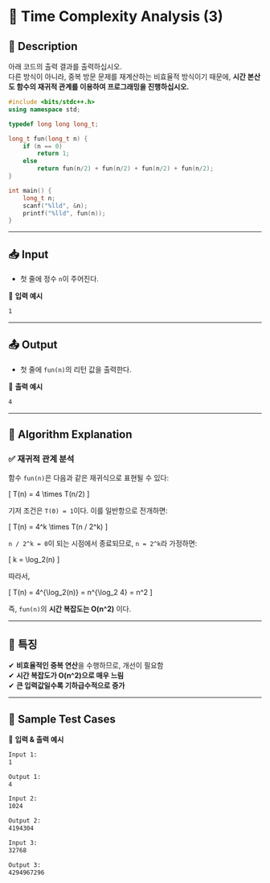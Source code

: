 # 🔢 Time Complexity Analysis (3)

## 📝 Description  
아래 코드의 출력 결과를 출력하십시오.  
다른 방식이 아니라, 중복 방문 문제를 재계산하는 비효율적 방식이기 때문에, **시간 본산도 함수의 재귀적 관계를 이용하여 프로그래밍을 진행하십시오.**

```cpp
#include <bits/stdc++.h>
using namespace std;

typedef long long long_t;

long_t fun(long_t n) {
    if (n == 0)
        return 1;
    else
        return fun(n/2) + fun(n/2) + fun(n/2) + fun(n/2);
}

int main() {
    long_t n;
    scanf("%lld", &n);
    printf("%lld", fun(n));
}
```

---

## 📥 Input  
- 첫 줄에 정수 `n`이 주어진다.  

📌 **입력 예시**  
```txt
1
```

---

## 📤 Output  
- 첫 줄에 `fun(n)`의 리턴 값을 출력한다.  

📌 **출력 예시**  
```txt
4
```

---

## 🧐 Algorithm Explanation  

### ✅ **재귀적 관계 분석**
함수 `fun(n)`은 다음과 같은 재귀식으로 표현될 수 있다:

\[
T(n) = 4 \times T(n/2)
\]

기저 조건은 `T(0) = 1`이다. 이를 일반항으로 전개하면:

\[
T(n) = 4^k \times T(n / 2^k)
\]

`n / 2^k = 0`이 되는 시점에서 종료되므로, `n = 2^k`라 가정하면:

\[
k = \log_2(n)
\]

따라서,

\[
T(n) = 4^{\log_2(n)} = n^{\log_2 4} = n^2
\]

즉, `fun(n)`의 **시간 복잡도는 O(n^2)** 이다.

---

## 📌 **특징**  
✔ **비효율적인 중복 연산**을 수행하므로, 개선이 필요함  
✔ **시간 복잡도가 O(n^2)으로 매우 느림**  
✔ **큰 입력값일수록 기하급수적으로 증가**  

---

## 📝 Sample Test Cases  

📌 **입력 & 출력 예시**

```txt
Input 1:
1

Output 1:
4
```

```txt
Input 2:
1024

Output 2:
4194304
```

```txt
Input 3:
32768

Output 3:
4294967296
```

